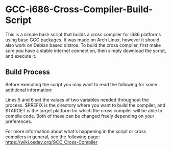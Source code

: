 <h1>GCC-i686-Cross-Compiler-Build-Script</h1>

This is a simple bash script that builds a cross compiler for i686 platforms using base GCC packages. It was made on Arch Linux, however it should also work on Debian based distros. To build the cross compiler, first make sure you have a stable internet connection, then simply download the script, and execute it. 

<h2>Build Process</h2>

Before executing the script you may want to read the following for some additional information:

Lines 5 and 6 set the values of two variables needed throughout the process. $PREFIX is the directory where you want to build the compiler, and $TARGET is the target platform for which the cross compiler will be able to compile code. Both of these can be changed freely depending on your preferences.

For more information about what's happening in the script or cross compilers in general, see the following page:\
https://wiki.osdev.org/GCC_Cross-Compiler
